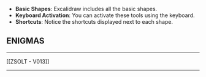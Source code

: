 

- **Basic Shapes**: Excalidraw includes all the basic shapes.
- **Keyboard Activation**: You can activate these tools using the keyboard.
- **Shortcuts**: Notice the shortcuts displayed next to each shape.





## ENIGMAS
-----

[[ZSOLT - V013]]


-----